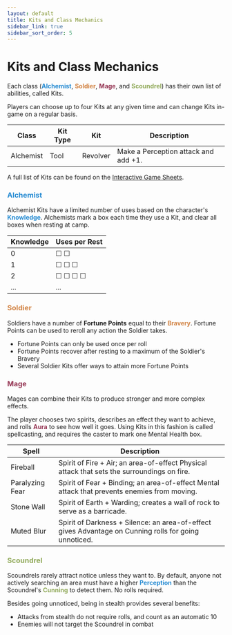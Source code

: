 ```yaml
---
layout: default
title: Kits and Class Mechanics
sidebar_link: true
sidebar_sort_order: 5
---
```


# Kits and Class Mechanics

Each class (**<span style="color:#268bd2">Alchemist</span>**, **<span style="color:#d28445">Soldier</span>**, **<span style="color:#953553">Mage</span>**, and **<span style="color:#90a959">Scoundrel</span>**) has their own list of abilities, called Kits.

Players can choose up to four Kits at any given time and can change Kits in-game on a regular basis.

| Class     | Kit Type | Kit      | Description                          |
| --------- | -------- | -------- | ------------------------------------ |
| Alchemist | Tool     | Revolver | Make a Perception attack and add +1. |

A full list of Kits can be found on the [Interactive Game Sheets](https://docs.google.com/spreadsheets/d/1SPwXaMx6Yy55YtODYAHVMJWfV3SEqT7iQid76qavQCo/edit?usp=sharing).


### <span style="color:#268bd2">Alchemist</span>

Alchemist Kits have a limited number of uses based on the character's **<span style="color:#268bd2">Knowledge</span>**. Alchemists mark a box each time they use a Kit, and clear all boxes when resting at camp.

| Knowledge | Uses per Rest                   |
| --------- | ------------------------------- |
| 0         | &#9744; &#9744;                 |
| 1         | &#9744; &#9744; &#9744;         |
| 2         | &#9744; &#9744; &#9744; &#9744; |
| ...       | ...                             |


### <span style="color:#d28445">Soldier</span>

Soldiers have a number of **Fortune Points** equal to their **<span style="color:#d28445">Bravery</span>**. Fortune Points can be used to reroll any action the Soldier takes.

* Fortune Points can only be used once per roll
* Fortune Points recover after resting to a maximum of the Soldier's Bravery
* Several Soldier Kits offer ways to attain more Fortune Points


### <span style="color:#953553">Mage</span>

Mages can combine their Kits to produce stronger and more complex effects.

The player chooses two spirits, describes an effect they want to achieve, and rolls **<span style="color:#953553">Aura</span>** to see how well it goes. Using Kits in this fashion is called spellcasting, and requires the caster to mark one Mental Health box.

| Spell           | Description                                                                                           |
| --------------- | ----------------------------------------------------------------------------------------------------- |
| Fireball        | Spirit of Fire + Air; an area-of-effect Physical attack that sets the surroundings on fire.           |
| Paralyzing Fear | Spirit of Fear + Binding; an area-of-effect Mental attack that prevents enemies from moving.          |
| Stone Wall      | Spirit of Earth + Warding; creates a wall of rock to serve as a barricade.                            |
| Muted Blur      | Spirit of Darkness + Silence: an area-of-effect gives Advantage on Cunning rolls for going unnoticed. |


### <span style="color:#90a959">Scoundrel</span>

Scoundrels rarely attract notice unless they want to. By default, anyone not actively searching an area must have a higher **<span style="color:#268bd2">Perception</span>** than the Scoundrel's **<span style="color:#90a959">Cunning</span>** to detect them. No rolls required. 

Besides going unnoticed, being in stealth provides several benefits:

* Attacks from stealth do not require rolls, and count as an automatic 10
* Enemies will not target the Scoundrel in combat

